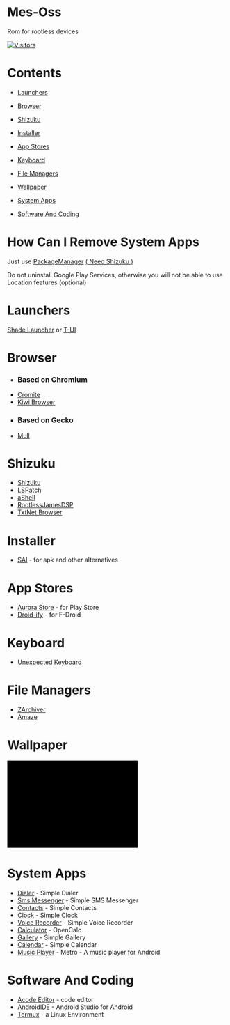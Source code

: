 # Mes-Oss
Rom for rootless devices

[![Visitors](https://api.visitorbadge.io/api/visitors?path=https%3A%2F%2Fgithub.com%2Fmesflit%2FMes-Oss&countColor=%23f47373)](https://visitorbadge.io/status?path=https%3A%2F%2Fgithub.com%2Fmesflit%2FMes-Oss)

# Contents
- <a href="#launchers">Launchers</a>

- <a href="#browser">Browser</a>

- <a href="#shizuku">Shizuku</a>

- <a href="#installer">Installer</a>

- <a href="#app-stores">App Stores</a>

- <a href="#keyboard">Keyboard</a>

- <a href="#file-managers">File Managers</a>

- <a href="#wallpaper">Wallpaper</a>

- <a href="#system-apps">System Apps </a>

- <a href="#software-and-coding">Software And Coding</a>

# How Can I Remove System Apps 

Just use [PackageManager](https://github.com/SmartPack/PackageManager) <a href="#shizuku"> ( Need Shizuku )</a>

Do not uninstall Google Play Services, otherwise you will not be able to use Location features (optional)

# Launchers
[Shade Launcher](https://github.com/amirzaidi/Shade) or [T-UI](https://github.com/fandreuz/TUI-ConsoleLauncher)
 

# Browser
- ### Based on Chromium
- [Cromite](https://github.com/uazo/cromite)
- [Kiwi Browser](https://github.com/kiwibrowser/src.next)
- ### Based on Gecko
- [Mull](https://gitlab.com/divested-mobile/mull-fenix)

# Shizuku
- [Shizuku](https://github.com/RikkaApps/Shizuku)
- [LSPatch](https://github.com/LSPosed/LSPatch)
- [aShell](https://gitlab.com/sunilpaulmathew/ashell)
- [RootlessJamesDSP](https://github.com/ThePBone/RootlessJamesDSP)
- [TxtNet Browser](https://github.com/lukeaschenbrenner/TxtNet-Browser)

# Installer
- [SAI](https://github.com/Aefyr/SAI) - for apk and other alternatives

# App Stores
- [Aurora Store](https://gitlab.com/AuroraOSS/AuroraStore) - for Play Store
- [Droid-ify](https://github.com/Droid-ify/client) - for F-Droid

# Keyboard
- [Unexpected Keyboard](https://github.com/Julow/Unexpected-Keyboard)

# File Managers 
- [ZArchiver](http://zdevs.ru/)
- [Amaze](https://github.com/TeamAmaze/AmazeFileManager)

# Wallpaper
<a href="/wallpaper.png">
   <img src="wallpaper.png" alt="wallpaper" width="300" height="200">
</a>

# System Apps
- [Dialer](https://github.com/SimpleMobileTools/Simple-Dialer) - Simple Dialer
- [Sms Messenger](https://github.com/SimpleMobileTools/Simple-SMS-Messenger) - Simple SMS Messenger
- [Contacts](https://github.com/SimpleMobileTools/Simple-Contacts) - Simple Contacts
- [Clock](https://github.com/SimpleMobileTools/Simple-Clock) - Simple Clock
- [Voice Recorder](https://github.com/SimpleMobileTools/Simple-Voice-Recorder) - Simple Voice Recorder
- [Calculator](https://github.com/Darkempire78/OpenCalc) - OpenCalc
- [Gallery](https://github.com/SimpleMobileTools/Simple-Gallery) - Simple Gallery
- [Calendar](https://github.com/SimpleMobileTools/Simple-Calendar) - Simple Calendar
- [Music Player](https://github.com/MuntashirAkon/Metro) - Metro - A music player for Android

# Software And Coding
- [Acode Editor](https://github.com/deadlyjack/Acode) - code editor
- [AndroidIDE](https://github.com/AndroidIDEOfficial/AndroidIDE) - Android Studio for Android
- [Termux](https://github.com/termux/termux-app) - a Linux Environment
